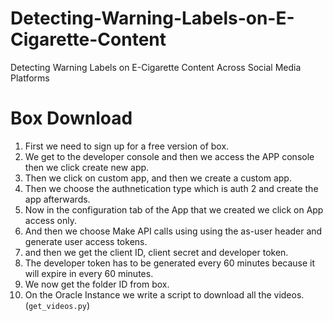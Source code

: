 # Detecting-Warning-Labels-on-E-Cigarette-Content
Detecting Warning Labels on E-Cigarette Content Across Social Media Platforms
# Box Download
1. First we need to sign up for a free version of box. 
2. We get to the developer console and then we access the APP console then we click create new app. 
3. Then we click on custom app, and then we create a custom app.
4. Then we choose the authnetication type which is auth 2 and create the app afterwards.
5. Now in the configuration tab of the App that we created we click on App access only.
6. And then we choose Make API calls using using the as-user header and generate user access tokens.
7. and then we get the client ID, client secret and developer token.
8. The developer token has to be generated every 60 minutes because it will expire in every 60 minutes.
9. We now get the folder ID from box.
10. On the Oracle Instance we write a script to download all the videos. (`get_videos.py`)
